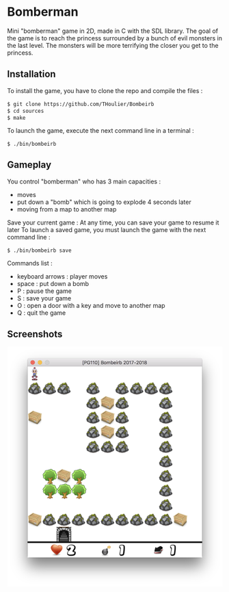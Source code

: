 # Bomberman

Mini "bomberman" game in 2D, made in C with the SDL library. The goal of the game is to reach the princess surrounded by a bunch of evil monsters in the last level. The monsters will be more terrifying the closer you get to the princess.

Installation
------------
To install the game, you have to clone the repo and compile the files :

    $ git clone https://github.com/THoulier/Bombeirb
    $ cd sources
    $ make
    
To launch the game, execute the next command line in a terminal :

    $ ./bin/bombeirb


Gameplay
------------
You control "bomberman" who has 3 main capacities :
- moves
- put down a "bomb" which is going to explode 4 seconds later
- moving from a map to another map

Save your current game :
At any time, you can save your game to resume it later
To launch a saved game, you must launch the game with the next command line :

    $ ./bin/bombeirb save


Commands list :
- keyboard arrows : player moves
- space : put down a bomb
- P : pause the game
- S : save your game
- O : open a door with a key and move to another map
- Q : quit the game

Screenshots
------------
![Bombeirb](img/bombeirb.png)
